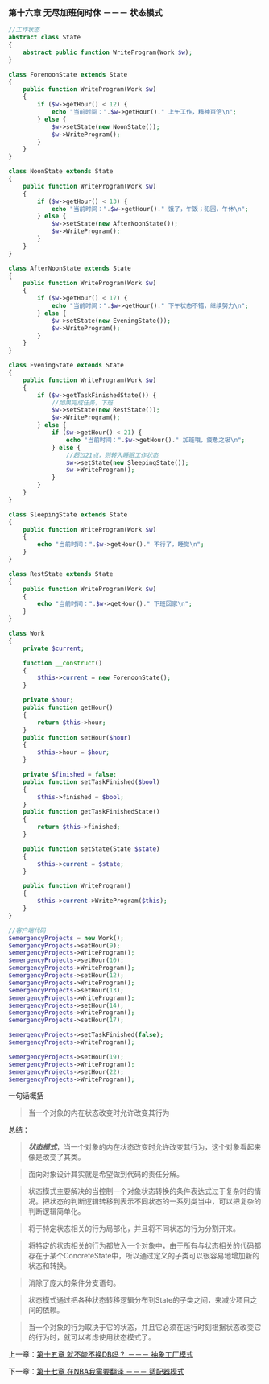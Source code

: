 ### 第十六章 无尽加班何时休 －－－ 状态模式

```php
//工作状态
abstract class State
{
    abstract public function WriteProgram(Work $w);
}

class ForenoonState extends State
{
    public function WriteProgram(Work $w)
    {
        if ($w->getHour() < 12) {
            echo "当前时间：".$w->getHour()." 上午工作，精神百倍\n";
        } else {
            $w->setState(new NoonState());
            $w->WriteProgram();
        }
    }
}

class NoonState extends State
{
    public function WriteProgram(Work $w)
    {
        if ($w->getHour() < 13) {
            echo "当前时间：".$w->getHour()." 饿了，午饭；犯困，午休\n";
        } else {
            $w->setState(new AfterNoonState());
            $w->WriteProgram();
        }
    }
}

class AfterNoonState extends State
{
    public function WriteProgram(Work $w)
    {
        if ($w->getHour() < 17) {
            echo "当前时间：".$w->getHour()." 下午状态不错，继续努力\n";
        } else {
            $w->setState(new EveningState());
            $w->WriteProgram();
        }
    }
}

class EveningState extends State
{
    public function WriteProgram(Work $w)
    {
        if ($w->getTaskFinishedState()) {
            //如果完成任务，下班
            $w->setState(new RestState());
            $w->WriteProgram();
        } else {
            if ($w->getHour() < 21) {
                echo "当前时间：".$w->getHour()." 加班哦，疲惫之极\n";
            } else {
                //超过21点，则转入睡眠工作状态
                $w->setState(new SleepingState());
                $w->WriteProgram();
            }
        }
    }
}

class SleepingState extends State
{
    public function WriteProgram(Work $w)
    {
        echo "当前时间：".$w->getHour()." 不行了，睡觉\n";
    }
}

class RestState extends State
{
    public function WriteProgram(Work $w)
    {
        echo "当前时间：".$w->getHour()." 下班回家\n";
    }
}

class Work
{
    private $current;

    function __construct()
    {
        $this->current = new ForenoonState();
    }

    private $hour;
    public function getHour()
    {
        return $this->hour;
    }
    public function setHour($hour)
    {
        $this->hour = $hour;
    }

    private $finished = false;
    public function setTaskFinished($bool)
    {
        $this->finished = $bool;
    }
    public function getTaskFinishedState()
    {
        return $this->finished;
    }

    public function setState(State $state)
    {
        $this->current = $state;
    }

    public function WriteProgram()
    {
        $this->current->WriteProgram($this);
    }
}

//客户端代码
$emergencyProjects = new Work();
$emergencyProjects->setHour(9);
$emergencyProjects->WriteProgram();
$emergencyProjects->setHour(10);
$emergencyProjects->WriteProgram();
$emergencyProjects->setHour(12);
$emergencyProjects->WriteProgram();
$emergencyProjects->setHour(13);
$emergencyProjects->WriteProgram();
$emergencyProjects->setHour(14);
$emergencyProjects->WriteProgram();
$emergencyProjects->setHour(17);

$emergencyProjects->setTaskFinished(false);
$emergencyProjects->WriteProgram();

$emergencyProjects->setHour(19);
$emergencyProjects->WriteProgram();
$emergencyProjects->setHour(22);
$emergencyProjects->WriteProgram();

```
一句话概括

> 当一个对象的内在状态改变时允许改变其行为

总结：

> ***状态模式***，当一个对象的内在状态改变时允许改变其行为，这个对象看起来像是改变了其类。

> 面向对象设计其实就是希望做到代码的责任分解。

> 状态模式主要解决的当控制一个对象状态转换的条件表达式过于复杂时的情况。把状态的判断逻辑转移到表示不同状态的一系列类当中，可以把复杂的判断逻辑简单化。

> 将于特定状态相关的行为局部化，并且将不同状态的行为分割开来。

> 将特定的状态相关的行为都放入一个对象中，由于所有与状态相关的代码都存在于某个ConcreteState中，所以通过定义的子类可以很容易地增加新的状态和转换。

> 消除了庞大的条件分支语句。

> 状态模式通过把各种状态转移逻辑分布到State的子类之间，来减少项目之间的依赖。

> 当一个对象的行为取决于它的状态，并且它必须在运行时刻根据状态改变它的行为时，就可以考虑使用状态模式了。 


上一章：[第十五章 就不能不换DB吗？ －－－ 抽象工厂模式](https://github.com/zhaodongqiu/design-patterns-by-php/blob/master/files/chapter15.md)

下一章：[第十七章 在NBA我需要翻译 －－－ 适配器模式](https://github.com/zhaodongqiu/design-patterns-by-php/blob/master/files/chapter17.md) 